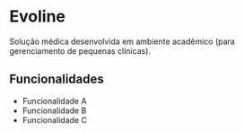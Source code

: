 # Evoline
Solução médica desenvolvida em ambiente acadêmico (para gerenciamento de pequenas clínicas).

## Funcionalidades
* Funcionalidade A
* Funcionalidade B
* Funcionalidade C
